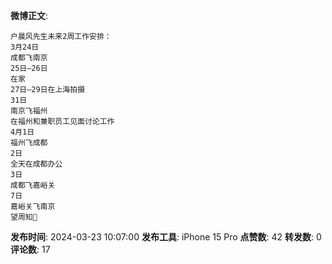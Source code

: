 **微博正文**: 
```
户晨风先生未来2周工作安排：
3月24日
成都飞南京
25日—26日
在家
27日—29日在上海拍摄
31日
南京飞福州
在福州和兼职员工见面讨论工作
4月1日
福州飞成都
2日
全天在成都办公
3日
成都飞嘉峪关
7日
嘉峪关飞南京
望周知🙏
```
**发布时间**: 2024-03-23 10:07:00
**发布工具**: iPhone 15 Pro
**点赞数**: 42
**转发数**: 0
**评论数**: 17

